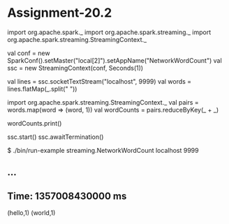 # Assignment-20.2


import org.apache.spark._
import org.apache.spark.streaming._
import org.apache.spark.streaming.StreamingContext._

val conf = new SparkConf().setMaster("local[2]").setAppName("NetworkWordCount")
val ssc = new StreamingContext(conf, Seconds(1))

val lines = ssc.socketTextStream("localhost", 9999)
val words = lines.flatMap(_.split(" "))

import org.apache.spark.streaming.StreamingContext._
val pairs = words.map(word => (word, 1))
val wordCounts = pairs.reduceByKey(_ + _)

wordCounts.print()

ssc.start() 
ssc.awaitTermination()

$ ./bin/run-example streaming.NetworkWordCount localhost 9999

...
-------------------------------------------
Time: 1357008430000 ms
-------------------------------------------
(hello,1)
(world,1)
